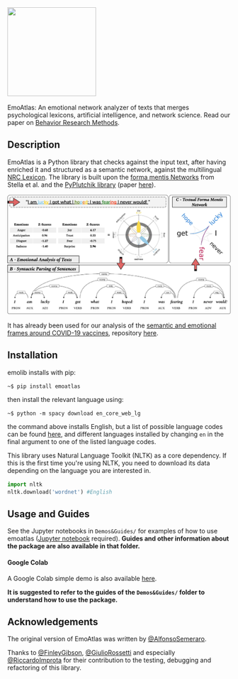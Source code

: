 <img src="ea.png" data-canonical-src="ea.png" width="200" height="200" />

EmoAtlas: An emotional network analyzer of texts that merges psychological lexicons, artificial intelligence, and network science. Read our paper on [Behavior Research Methods](https://link.springer.com/article/10.3758/s13428-024-02553-7).


## Description

EmoAtlas is a Python library that checks against the input text, after having enriched it and structured as a semantic network, against the multilingual [NRC Lexicon](https://saifmohammad.com/WebPages/NRC-Emotion-Lexicon.htm). The library is built upon the [forma mentis Networks](https://journals.plos.org/plosone/article?id=10.1371/journal.pone.0222870) from Stella et al. and the [PyPlutchik library](https://www.github.com/alfonsosemeraro/pyplutchik) (paper [here](https://journals.plos.org/plosone/article?id=10.1371/journal.pone.0256503)).

![](fig1_1500.png)

It has already been used for our analysis of the [semantic and emotional frames around COVID-19 vaccines](https://arxiv.org/abs/2201.07538), repository [here](https://github.com/alfonsosemeraro/vaccines-and-press).

## Installation
emolib installs with pip:

```
~$ pip install emoatlas
```
then install the relevant language using:

```
~$ python -m spacy download en_core_web_lg
```
the command above installs English, but a list of possible language codes can be found [here](https://spacy.io/usage/models), and different languages installed by changing `en` in the final argument to one of the listed language codes. 

This library uses Natural Language Toolkit (NLTK) as a core dependency. If this is the first time you're using NLTK, you need to download its data depending on the language you are interested in.
```python
import nltk
nltk.download('wordnet') #English
```

## Usage and Guides
See the Jupyter notebooks in `Demos&Guides/` for examples of how to use emoatlas ([Jupyter notebook](https://github.com/jupyter/notebook) required). **Guides and other information about the package are also available in that folder.**

#### Google Colab
A Google Colab simple demo is also available [here](https://colab.research.google.com/drive/1qzymy0-5EXv3E6dQ0c_D3mv8tyvjSduX?usp=sharing).

**It is suggested to refer to the guides of the `Demos&Guides/` folder to understand how to use the package.**

## Acknowledgements
The original version of EmoAtlas was written by [@AlfonsoSemeraro](https://github.com/alfonsosemeraro).

Thanks to [@FinleyGibson](https://github.com/FinleyGibson), [@GiulioRossetti](https://github.com/GiulioRossetti) and especially [@RiccardoImprota](https://github.com/RiccardoImprota) for their contribution to the testing, debugging and refactoring of this library.
